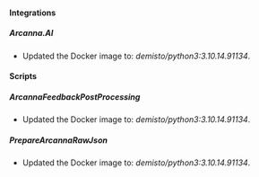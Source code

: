 
#### Integrations

##### Arcanna.AI

- Updated the Docker image to: *demisto/python3:3.10.14.91134*.

#### Scripts

##### ArcannaFeedbackPostProcessing

- Updated the Docker image to: *demisto/python3:3.10.14.91134*.
##### PrepareArcannaRawJson


- Updated the Docker image to: *demisto/python3:3.10.14.91134*.
